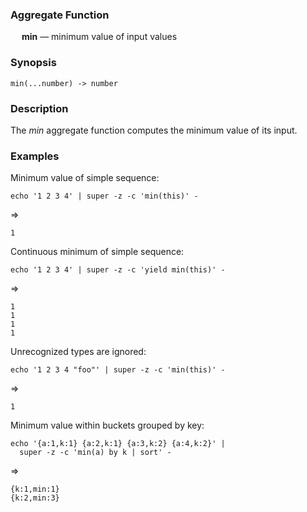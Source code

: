 ### Aggregate Function

&emsp; **min** &mdash; minimum value of input values

### Synopsis
```
min(...number) -> number
```

### Description

The _min_ aggregate function computes the minimum value of its input.

### Examples

Minimum value of simple sequence:
```mdtest-command
echo '1 2 3 4' | super -z -c 'min(this)' -
```
=>
```mdtest-output
1
```

Continuous minimum of simple sequence:
```mdtest-command
echo '1 2 3 4' | super -z -c 'yield min(this)' -
```
=>
```mdtest-output
1
1
1
1
```

Unrecognized types are ignored:
```mdtest-command
echo '1 2 3 4 "foo"' | super -z -c 'min(this)' -
```
=>
```mdtest-output
1
```

Minimum value within buckets grouped by key:
```mdtest-command
echo '{a:1,k:1} {a:2,k:1} {a:3,k:2} {a:4,k:2}' |
  super -z -c 'min(a) by k | sort' -
```
=>
```mdtest-output
{k:1,min:1}
{k:2,min:3}
```
